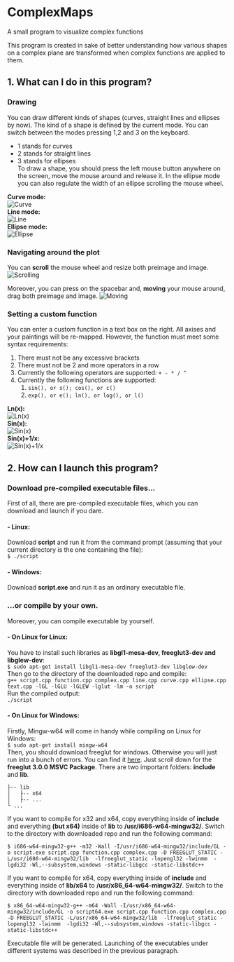 # ComplexMaps
A small program to visualize complex functions

This program is created in sake of better understanding how various shapes on a complex plane are transformed when complex functions are applied to them.

## 1. What can I do in this program?
### Drawing
You can draw different kinds of shapes (curves, straight lines and ellipses by now). The kind of a shape is defined by the current mode. You can switch between the modes pressing 1,2 and 3 on the keyboard.  
* 1 stands for curves
* 2 stands for straight lines
* 3 stands for ellipses  
To draw a shape, you should press the left mouse button anywhere on the screen, move the mouse around and release it. In the ellipse mode you can also regulate the width of an ellipse scrolling the mouse wheel.
  
**Curve mode:**  
![Curve](https://user-images.githubusercontent.com/34778977/88216540-c43af380-cc4c-11ea-89a5-c6279089edc5.png)  
**Line mode:**  
![Line](https://user-images.githubusercontent.com/34778977/88217678-6d361e00-cc4e-11ea-843d-8b7e7df1a9ea.png)  
**Ellipse mode:**  
![Ellipse](https://user-images.githubusercontent.com/34778977/88217683-6e674b00-cc4e-11ea-8c3d-fffab3102c66.png)

### Navigating around the plot
You can **scroll** the mouse wheel and resize both preimage and image.  
![Scrolling](https://user-images.githubusercontent.com/34778977/88219688-783e7d80-cc51-11ea-9483-80cbed0cadaa.png)  

Moreover, you can press on the spacebar and, **moving** your mouse around, drag both preimage and image.
![Moving](https://user-images.githubusercontent.com/34778977/88219708-7e345e80-cc51-11ea-9c38-8c4d03831433.png)  

### Setting a custom function
You can enter a custom function in a text box on the right. All axises and your paintings will be re-mapped. However, the function must meet some syntax requirements:
1. There must not be any excessive brackets
2. There must not be 2 and more operators in a row
3. Currently the following operators are supported: ```+ - * / ^```
4. Currently the following functions are supported:
    1. ```sin(), or s(); cos(), or c()```
    2. ```exp(), or e(); ln(), or log(), or l()```

**Ln(x):**  
![Ln(x)](https://user-images.githubusercontent.com/34778977/88218733-fdc12e00-cc4f-11ea-92be-a9c3d6bf3ec4.png)  
**Sin(x):**  
![Sin(x)](https://user-images.githubusercontent.com/34778977/88218760-0580d280-cc50-11ea-827c-7182345abafd.png)  
**Sin(x)+1/x:**  
![Sin(x)+1/x](https://user-images.githubusercontent.com/34778977/88218769-074a9600-cc50-11ea-9bf8-5d29d25c46c5.png)  


## 2. How can I launch this program?

### Download pre-compiled executable files...
First of all, there are pre-compiled executable files, which you can download and launch if you dare. 

#### - Linux:
Download **script** and run it from the command prompt (assuming that your current directory is the one containing the file):  
```$ ./script```

#### - Windows:
Download **script.exe** and run it as an ordinary executable file.

### ...or compile by your own.
Moreover, you can compile executable by yourself.

#### - On Linux for Linux:
  
You have to install such libraries as **libgl1-mesa-dev, freeglut3-dev and libglew-dev**:  
```$ sudo apt-get install libgl1-mesa-dev freeglut3-dev libglew-dev```  
Then go to the directory of the downloaded repo and compile:  
```g++ script.cpp function.cpp complex.cpp line.cpp curve.cpp ellipse.cpp text.cpp -lGL -lGLU -lGLEW -lglut -lm -o script```  
Run the compiled output:  
```./script```  
  
#### - On Linux for Windows:

Firstly, Mingw-w64 will come in handy while compiling on Linux for Windows:  
```$ sudo apt-get install mingw-w64```  
Then, you should download freeglut for windows. Otherwise you will just run into a bunch of errors. You can find it [here](https://www.transmissionzero.co.uk/software/freeglut-devel/). 
Just scroll down for the **freeglut 3.0.0 MSVC Package**. There are two important folders: **include** and **lib**.  
```├-- include
├-- lib
│   ├-- x64
│   ├-- ...
└ ...
```
If you want to compile for x32 and x64, copy everything inside of **include** and everything **(but x64)** inside of **lib** to **/usr/i686-w64-mingw32/**. Switch to the directory with downloaded repo and run the following command:   

```$ i686-w64-mingw32-g++ -m32 -Wall -I/usr/i686-w64-mingw32/include/GL -o script.exe script.cpp function.cpp complex.cpp -D FREEGLUT_STATIC -L/usr/i686-w64-mingw32/lib  -lfreeglut_static -lopengl32 -lwinmm  -lgdi32 -Wl,--subsystem,windows -static-libgcc -static-libstdc++```   

If you want to compile for x64, copy everything inside of **include** and everything inside of **lib/x64** to **/usr/x86_64-w64-mingw32/**. Switch to the directory with downloaded repo and run the following command:    

```$ x86_64-w64-mingw32-g++ -m64 -Wall -I/usr/x86_64-w64-mingw32/include/GL -o script64.exe script.cpp function.cpp complex.cpp -D FREEGLUT_STATIC -L/usr/x86_64-w64-mingw32/lib  -lfreeglut_static -lopengl32 -lwinmm  -lgdi32 -Wl,--subsystem,windows -static-libgcc -static-libstdc++```   

Executable file will be generated. Launching of the executables under different systems was described in the previous paragraph. 
